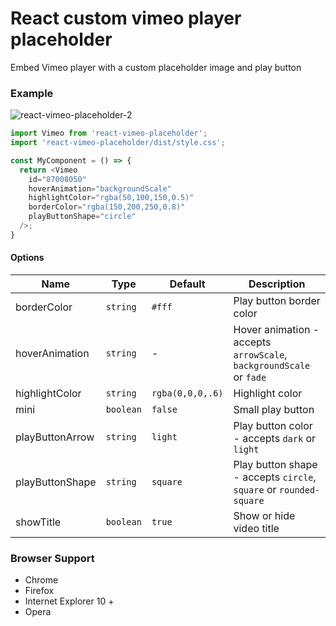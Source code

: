 # React custom vimeo player placeholder

Embed Vimeo player with a custom placeholder image and play button

### Example

![react-vimeo-placeholder-2](http://matswainson.com/wp-content/uploads/2020/02/react-vimeo-placeholder-2.png)

```js
import Vimeo from 'react-vimeo-placeholder';
import 'react-vimeo-placeholder/dist/style.css';

const MyComponent = () => {
  return <Vimeo
    id="87008050"
    hoverAnimation="backgroundScale"
    highlightColor="rgba(50,100,150,0.5)"
    borderColor="rgba(150,200,250,0.8)"
    playButtonShape="circle"
  />;
}
```

#### Options

| Name | Type | Default | Description |
|-----------|-----------|-------------|-------------|
| borderColor | `string` | `#fff` | Play button border color |
| hoverAnimation | `string` | - | Hover animation - accepts `arrowScale`, `backgroundScale` or `fade` |
| highlightColor | `string` | `rgba(0,0,0,.6)` | Highlight color |
| mini | `boolean` | `false` | Small play button |
| playButtonArrow | `string` | `light` | Play button color - accepts `dark` or `light` |
| playButtonShape | `string` | `square` | Play button shape - accepts `circle`, `square` or `rounded-square` |
| showTitle | `boolean` | `true` | Show or hide video title |

### Browser Support

* Chrome
* Firefox
* Internet Explorer 10 +
* Opera